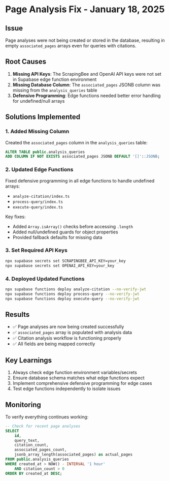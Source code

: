 # Page Analysis Fix - January 18, 2025

## Issue
Page analyses were not being created or stored in the database, resulting in empty `associated_pages` arrays even for queries with citations.

## Root Causes
1. **Missing API Keys**: The ScrapingBee and OpenAI API keys were not set in Supabase edge function environment
2. **Missing Database Column**: The `associated_pages` JSONB column was missing from the `analysis_queries` table
3. **Defensive Programming**: Edge functions needed better error handling for undefined/null arrays

## Solutions Implemented

### 1. Added Missing Column
Created the `associated_pages` column in the `analysis_queries` table:
```sql
ALTER TABLE public.analysis_queries 
ADD COLUMN IF NOT EXISTS associated_pages JSONB DEFAULT '[]'::JSONB;
```

### 2. Updated Edge Functions
Fixed defensive programming in all edge functions to handle undefined arrays:
- `analyze-citation/index.ts`
- `process-query/index.ts`
- `execute-query/index.ts`

Key fixes:
- Added `Array.isArray()` checks before accessing `.length`
- Added null/undefined guards for object properties
- Provided fallback defaults for missing data

### 3. Set Required API Keys
```bash
npx supabase secrets set SCRAPINGBEE_API_KEY=your_key
npx supabase secrets set OPENAI_API_KEY=your_key
```

### 4. Deployed Updated Functions
```bash
npx supabase functions deploy analyze-citation --no-verify-jwt
npx supabase functions deploy process-query --no-verify-jwt
npx supabase functions deploy execute-query --no-verify-jwt
```

## Results
- ✅ Page analyses are now being created successfully
- ✅ `associated_pages` array is populated with analysis data
- ✅ Citation analysis workflow is functioning properly
- ✅ All fields are being mapped correctly

## Key Learnings
1. Always check edge function environment variables/secrets
2. Ensure database schema matches what edge functions expect
3. Implement comprehensive defensive programming for edge cases
4. Test edge functions independently to isolate issues

## Monitoring
To verify everything continues working:
```sql
-- Check for recent page analyses
SELECT 
    id,
    query_text,
    citation_count,
    associated_pages_count,
    jsonb_array_length(associated_pages) as actual_pages
FROM public.analysis_queries
WHERE created_at > NOW() - INTERVAL '1 hour'
    AND citation_count > 0
ORDER BY created_at DESC;
```